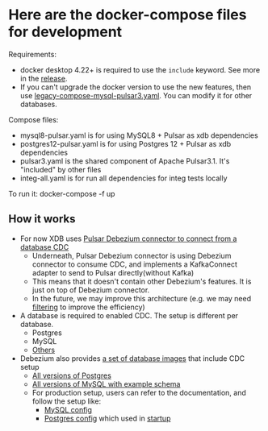 # Here are the docker-compose files for development

Requirements: 
* docker desktop 4.22+ is required to use the `include` keyword. See more in the [release]( https://www.docker.com/blog/docker-desktop-4-22/).
* If you can't upgrade the docker version to use the new features, then use [legacy-compose-mysql-pulsar3.yaml](legacy-compose-mysql-pulsar3.yaml). You can modify it for other databases.

Compose files:
* mysql8-pulsar.yaml is for using MySQL8 + Pulsar as xdb dependencies
* postgres12-pulsar.yaml is for using Postgres 12 + Pulsar as xdb dependencies
* pulsar3.yaml is the shared component of Apache Pulsar3.1. It's "included" by other files
* integ-all.yaml is for run all dependencies for integ tests locally

To run it:
docker-compose -f <filename> up

## How it works
* For now XDB uses [Pulsar Debezium connector to connect from a database CDC](https://pulsar.apache.org/docs/3.1.x/io-cdc-debezium/#usage-1)
  * Underneath, Pulsar Debezium connector is using Debezium connector to consume CDC, and implements a KafkaConnect adapter to send to Pulsar directly(without Kafka)
  * This means that it doesn't contain other Debezium's features. It is just on top of Debezium connector.
  * In the future, we may improve this architecture (e.g. we may need [filtering](https://debezium.io/documentation/reference/2.3/transformations/filtering.html) to improve the efficiency)
* A database is required to enabled CDC. The setup is different per database.
  * Postgres
  * MySQL
  * [Others](https://debezium.io/documentation/reference/2.3/connectors/index.html)
* Debezium also provides [a set of database images](https://github.com/debezium/container-images) that include CDC setup
  * [All versions of Postgres](https://github.com/debezium/container-images/tree/main/postgres)
  * [All versions of MySQL with example schema](https://github.com/debezium/container-images/tree/main/examples/mysql)
  * For production setup, users can refer to the documentation, and follow the setup like: 
    * [MySQL config](https://github.com/debezium/container-images/blob/main/examples/mysql/2.4/mysql.cnf)
    * [Postgres config](https://github.com/debezium/container-images/blob/main/postgres/16/postgresql.conf.sample) which used in [startup](https://github.com/debezium/container-images/blob/main/postgres/16/Dockerfile#L51)